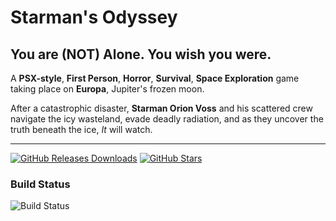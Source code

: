 # Starman's Odyssey
## You are (NOT) Alone. You wish you were.

A **PSX-style**, **First Person**, **Horror**, **Survival**, **Space Exploration** game taking place on **Europa**,
Jupiter's frozen moon.

After a catastrophic disaster, **Starman Orion Voss** and his scattered crew navigate the icy wasteland,
evade deadly radiation, and as they uncover the truth beneath the ice, _It_ will watch.

---


[![GitHub Releases Downloads](https://img.shields.io/github/downloads/JellyPumps/STARMAN/total)](https://github.com/JellyPumps/STARMAN/releases)
[![GitHub Stars](https://img.shields.io/github/stars/JellyPumps/STARMAN?style=flat&label=stars)](https://github.com/JellyPumps/STARMAN/stargazers)

### Build Status

![Build Status](https://github.com/JellyPumps/starmans-odyssey/actions/workflows/buildgame.yml/badge.svg)


